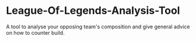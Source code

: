 # League-Of-Legends-Analysis-Tool
A tool to analyse your opposing team's composition and give general advice on how to counter build.
